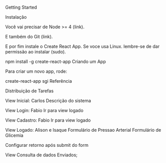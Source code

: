 Getting Started

Instalação

Você vai precisar de Node >= 4 (link).

E também do Git (link).

E por fim instale o Create React App. Se voce usa Linux. lembre-se de dar permissão ao instalar (sudo).

npm install -g create-react-app
Criando um App

Para criar um novo app, rode:

create-react-app sgi
Referência

 Distribuição de Tarefas

View Inicial: Carlos
  Descrição do sistema

View Login: Fabio
  Ir para view logado

View Cadastro: Fabio
  Ir para view logado

View Logado: Alison e Isaque
  Formulário de Pressao Arterial
  Formulário de Glicemia

  Configurar retorno após submit do form


View Consulta de dados Enviados;
